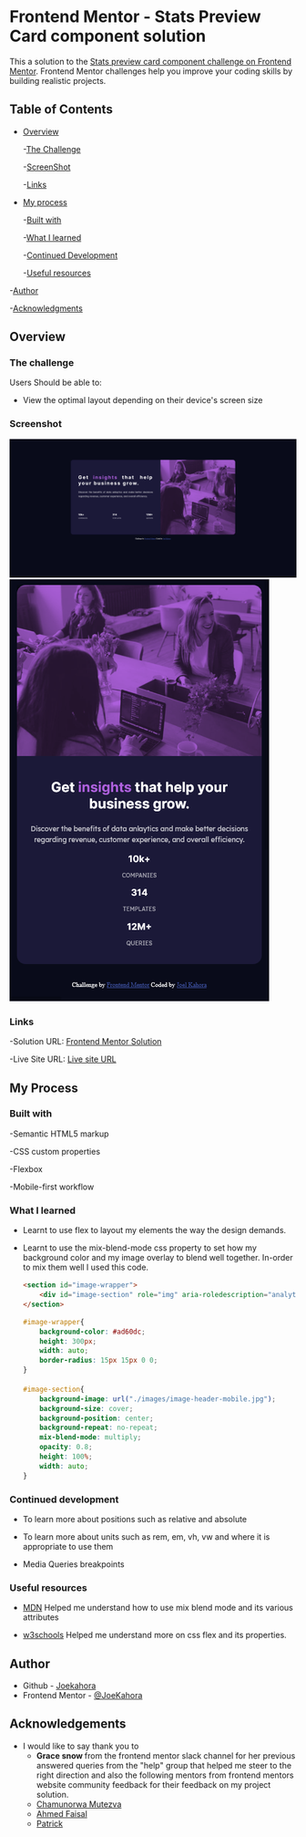 # Frontend Mentor - Stats Preview Card component solution

This a solution to the [Stats preview card component challenge on Frontend Mentor](https://www.frontendmentor.io/challenges/stats-preview-card-component-8JqbgoU62). Frontend Mentor challenges help you improve your coding skills by building realistic projects.

## Table of Contents

- [Overview](#overview)

    -[The Challenge](#the-challenge)

    -[ScreenShot](#screenshot)

    -[Links](#links)

- [My process](#my-process)

    -[Built with](#built-with)

    -[What I learned](#what-i-learned)

    -[Continued Development](#continued-development)

    -[Useful resources](#useful-resources)

-[Author](#author)

-[Acknowledgments](#acknowledgements)

## Overview

### The challenge

Users Should be able to:

- View the optimal layout depending on their device's screen size

### Screenshot

![Desktop Solution](./images/screenshot-desktop.png)
![Mobile Solution](./images/screenshot-mobile.png)

### Links

-Solution URL: [Frontend Mentor Solution](https://github.com/Joekahora/stats-preview-card)

-Live Site URL: [Live site URL](https://joekahora.github.io/stats-preview-card)

## My Process

### Built with

-Semantic HTML5 markup

-CSS custom properties

-Flexbox

-Mobile-first workflow

### What I learned
- Learnt to use flex to layout my elements the way the design demands.

- Learnt to use the mix-blend-mode css property to set how my background color and my image overlay to blend well together.
  In-order to mix them well  I used this code.

  ``` html
  <section id="image-wrapper">
      <div id="image-section" role="img" aria-roledescription="analytics members">
  </section>
  ```
  ```css
  #image-wrapper{
      background-color: #ad60dc;
      height: 300px;
      width: auto;
      border-radius: 15px 15px 0 0;
  }

  #image-section{
      background-image: url("./images/image-header-mobile.jpg");
      background-size: cover;
      background-position: center;
      background-repeat: no-repeat;
      mix-blend-mode: multiply;
      opacity: 0.8;
      height: 100%;
      width: auto;
  }

### Continued development
- To learn more about positions such as relative and absolute 

- To learn more about units such as rem, em, vh, vw and where it is appropriate to use them 

- Media Queries breakpoints

### Useful resources

- [MDN](https://developer.mozilla.org/en-us/docs/Web/CSS/mix-blend-mode) Helped me understand how to use mix blend mode and its various attributes

- [w3schools](https://www.w3schools.com/cssref/css3_pr_flex.asp) Helped me understand more on css flex and its properties.

## Author
- Github - [Joekahora](https://github.com/Joekahora)
- Frontend Mentor - [@JoeKahora](https://frontendmentor.io/profile/Joekahora)

## Acknowledgements
- I would like to say thank you to 
    - <b> Grace snow </b> from the frontend mentor slack channel for her previous answered queries from the "help" group that helped me steer to the right direction and also the following mentors from frontend mentors website community feedback for their feedback on my project solution.
    - [Chamunorwa Mutezva](https://frontendmentor.io/profile/ChamuMutezva)   
    - [Ahmed Faisal](https://frontendmentor.io/profile/afrussel) 
    - [Patrick](https://frontend.io/profile/palgramming)